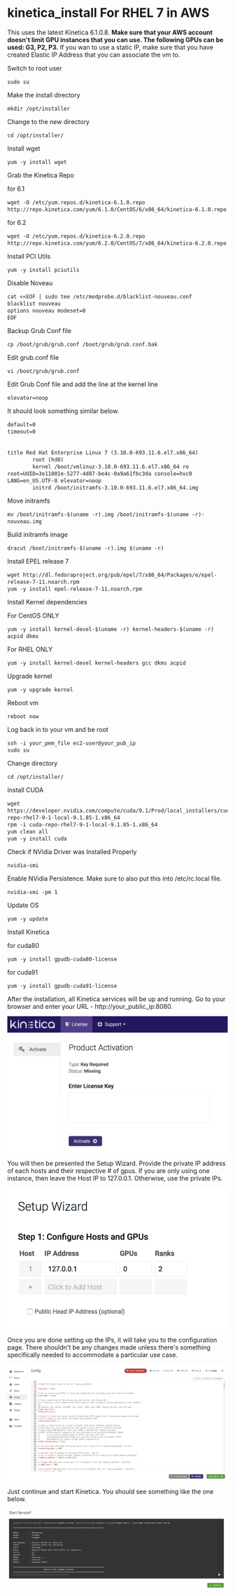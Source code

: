 # kinetica_install For RHEL 7 in AWS
This uses the latest Kinetica 6.1.0.8. __Make sure that your AWS account doesn't limit GPU instances that you can use. The following GPUs can be used: G3, P2, P3.__ If you wan to use a static IP, make sure that you have created Elastic IP Address that you can associate the vm to.

Switch to root user
```
sudo su 
```
Make the install directory
```
mkdir /opt/installer
```

Change to the new directory
```
cd /opt/installer/
```

Install wget
```
yum -y install wget
```

Grab the Kinetica Repo 

for 6.1
```
wget -O /etc/yum.repos.d/kinetica-6.1.0.repo http://repo.kinetica.com/yum/6.1.0/CentOS/6/x86_64/kinetica-6.1.0.repo
```
for 6.2
```
wget -O /etc/yum.repos.d/kinetica-6.2.0.repo http://repo.kinetica.com/yum/6.2.0/CentOS/7/x86_64/kinetica-6.2.0.repo
```

Install PCI Utils
```
yum -y install pciutils
```

Disable Noveau
```
cat <<EOF | sudo tee /etc/modprobe.d/blacklist-nouveau.conf
blacklist nouveau
options nouveau modeset=0
EOF
```

Backup Grub Conf file
```
cp /boot/grub/grub.conf /boot/grub/grub.conf.bak
```

Edit grub.conf file
```
vi /boot/grub/grub.conf
```

Edit Grub Conf file and add the line at the kernel line
```
elevator=noop
```

It should look something similar below.
```
default=0
timeout=0


title Red Hat Enterprise Linux 7 (3.10.0-693.11.6.el7.x86_64)
        root (hd0)
        kernel /boot/vmlinuz-3.10.0-693.11.6.el7.x86_64 ro root=UUID=3e11801e-5277-4d87-be4c-0a9a61fbc3da console=hvc0 LANG=en_US.UTF-8 elevator=noop
        initrd /boot/initramfs-3.10.0-693.11.6.el7.x86_64.img
```

Move initramfs
```
mv /boot/initramfs-$(uname -r).img /boot/initramfs-$(uname -r)-nouveau.img
```

Build initramfs image
```
dracut /boot/initramfs-$(uname -r).img $(uname -r)
```

Install EPEL release 7
```
wget http://dl.fedoraproject.org/pub/epel/7/x86_64/Packages/e/epel-release-7-11.noarch.rpm
yum -y install epel-release-7-11.noarch.rpm
```
Install Kernel dependencies

For CentOS ONLY
```
yum -y install kernel-devel-$(uname -r) kernel-headers-$(uname -r) acpid dkms
```
For RHEL ONLY
```
yum -y install kernel-devel kernel-headers gcc dkms acpid 
```

Upgrade kernel
```
yum -y upgrade kernel
```

Reboot vm
```
reboot now
```

Log back in to your vm and be root
```
ssh -i your_pem_file ec2-user@your_pub_ip
sudo su
```

Change directory
```
cd /opt/installer/
```

Install CUDA
```
wget https://developer.nvidia.com/compute/cuda/9.1/Prod/local_installers/cuda-repo-rhel7-9-1-local-9.1.85-1.x86_64
rpm -i cuda-repo-rhel7-9-1-local-9.1.85-1.x86_64
yum clean all
yum -y install cuda
```

Check if NVidia Driver was Installed Properly
```
nvidia-smi
```

Enable NVidia Persistence. Make sure to also put this into /etc/rc.local file.
```
nvidia-smi -pm 1
```

Update OS
```
yum -y update
```
 
Install Kinetica

for cuda80
```
yum -y install gpudb-cuda80-license
```
for cuda91
```
yum -y install gpudb-cuda91-license
```

After the installation, all Kinetica services will be up and running. Go to your browser and enter your URL - http://your_public_ip:8080.

![alt text](https://github.com/rcgarcia74/kinetica_install/blob/master/license_window.png)

You will then be presented the Setup Wizard. Provide the private IP address of each hosts and their respective # of gpus. If you are only using one instance, then leave the Host IP to 127.0.0.1. Otherwise, use the private IPs. 

![alt text](https://github.com/rcgarcia74/kinetica_install/blob/master/1.png)

Once you are done setting up the IPs, it will take you to the configuration page. There shouldn't be any changes made unless there's something specifically needed to accommodate a particular use case. 

![alt text](https://github.com/rcgarcia74/kinetica_install/blob/master/3.png)

Just continue and start Kinetica. You should see something like the one below.

![alt text](https://github.com/rcgarcia74/kinetica_install/blob/master/2.png)
